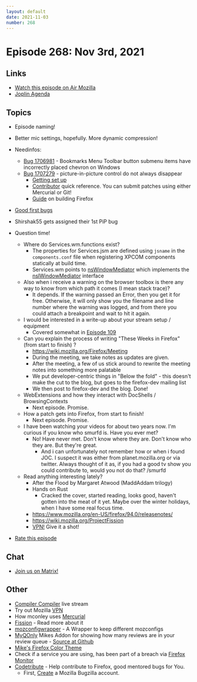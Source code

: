 ```yaml
---
layout: default
date: 2021-11-03
number: 268
---
```


# Episode 268: Nov 3rd, 2021

## Links
* [Watch this episode on Air Mozilla](https://mzl.la/joy-of-coding-2021-11-03)
* [Joplin Agenda](https://mikeconley.ca/joc/agendas/Episode-0268.html)

## Topics
* Episode naming!
* Better mic settings, hopefully. More dynamic compression!
* Needinfos:
  - [Bug 1706981](https://bugzilla.mozilla.org/show_bug.cgi?id=1706981) - Bookmarks Menu Toolbar button submenu items have incorrectly placed chevron on Windows
  - [Bug 1707279](https://bugzilla.mozilla.org/show_bug.cgi?id=1707279) - picture-in-picture control do not always disappear
    - [Getting set up](https://firefox-source-docs.mozilla.org/setup/index.html)
    - [Contributor](https://firefox-source-docs.mozilla.org/contributing/contribution_quickref.html) quick reference. You can submit patches using either Mercurial or Git!
    - [Guide](https://firefox-source-docs.mozilla.org/setup/index.html) on building Firefox
* [Good first bugs](https://codetribute.mozilla.org/)
* Shirshak55 gets assigned their 1st PiP bug

* Question time!
  - Where do Services.wm.functions exist?
    - The properties for Services.jsm are defined using `jsname` in the `components.conf` file when registering XPCOM components statically at build time.
    - Services.wm points to [nsWindowMediator](https://searchfox.org/mozilla-central/rev/1e7f7235cf822e79cd79ba9e200329ede3d37925/xpfe/appshell/nsWindowMediator.cpp) which implements the [nsIWindowMediator](https://searchfox.org/mozilla-central/rev/1e7f7235cf822e79cd79ba9e200329ede3d37925/xpfe/appshell/nsIWindowMediator.idl) interface
  - Also when i receive a warning on the browser toolbox is there any way to know from which path it comes (I mean stack trace)?
    - It depends. If the warning passed an Error, then you get it for free. Otherwise, it will only show you the filename and line number where the warning was logged, and from there you could attach a breakpoint and wait to hit it again.
  - I would be interested in a write-up about your stream setup / equipment
    - Covered somewhat in [Episode 109](https://www.youtube.com/watch?v=0K-hPyqOyL0)
  - Can you explain the process of writing "These Weeks in Firefox" (from start to finish) ?
    - https://wiki.mozilla.org/Firefox/Meeting
    - During the meeting, we take notes as updates are given.
    - After the meeting, a few of us stick around to rewrite the meeting notes into something more palatable
    - We put developer-centric things in "Below the fold" - this doesn't make the cut to the blog, but goes to the firefox-dev mailing list
    - We then post to firefox-dev and the blog. Done!
  - WebExtensions and how they interact with DocShells / BrowsingContexts
    - Next episode. Promise.
  - How a patch gets into Firefox, from start to finish!
    - Next episode. Promise.
  - I have been watching your videos for about two years now. I'm curious if you know who smurfd is. Have you ever met?
    - No! Have never met. Don't know where they are. Don't know who they are. But they're great.
      - And i can unfortunately not remember how or when i found JOC. I suspect it was either from planet.mozilla.org or via twitter. Always thought of it as, if you had a good tv show you could contribute to, would you not do that? /smurfd
  - Read anything interesting lately?
    - After the Flood by Margaret Atwood (MaddAddam trilogy)
    - Hands on Rust
      - Cracked the cover, started reading, looks good, haven't gotten into the meat of it yet. Maybe over the winter holidays, when I have some real focus time.
    - https://www.mozilla.org/en-US/firefox/94.0/releasenotes/
    - https://wiki.mozilla.org/ProjectFission
    - [VPN!](https://www.mozilla.org/en-US/products/vpn/) Give it a shot!

* [Rate this episode](https://forms.gle/iEq2Eq6s4zWEC66g7)

## Chat
* [Join us on Matrix!](https://matrix.to/#/!enWuAmKDOEEPYejXRk:mozilla.org?via=mozilla.org&via=raim.ist)

## Other
* [Compiler Compiler](https://www.twitch.tv/codehag) live stream
* Try out Mozilla [VPN](https://vpn.mozilla.org/)
* How mconley uses [Mercurial](https://mikeconley.github.io/documents/How_mconley_uses_Mercurial_for_Mozilla_code)
* [Fission](https://firefox-source-docs.mozilla.org/dom/dom/Fission.html) - Read more about it
* [mozconfigwrapper](https://github.com/ahal/mozconfigwrapper) - A Wrapper to keep different mozconfigs
* [MyQOnly](https://addons.mozilla.org/en-US/firefox/addon/myqonly/) Mikes Addon for showing how many reviews are in your review queue - [Source at Github](https://github.com/mikeconley/myqonly)
* [Mike's Firefox Color Theme](https://addons.mozilla.org/en-US/firefox/addon/electricbluegaloo/)
* Check if a service you are using, has been part of a breach via [Firefox Monitor](https://monitor.firefox.com/breaches)
* [Codetribute](https://codetribute.mozilla.org/) - Help contribute to Firefox, good mentored bugs for You.
  - First, [Create](https://bugzilla.mozilla.org/createaccount.cgi) a Mozilla Bugzilla account.

